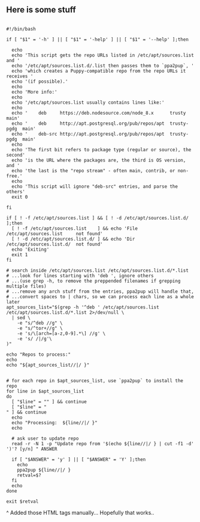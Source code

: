 

## Here is some stuff

<pre><code>
#!/bin/bash

if [ "$1" = '-h' ] || [ "$1" = '-help' ] || [ "$1" = '--help' ];then

  echo
  echo 'This script gets the repo URLs listed in /etc/apt/sources.list and '
  echo '/etc/apt/sources.list.d/<name>.list then passes them to `ppa2pup`, '
  echo 'which creates a Puppy-compatible repo from the repo URLs it receives '
  echo '(if possible).'
  echo
  echo 'More info:'
  echo
  echo '/etc/apt/sources.list usually contains lines like:'
  echo
  echo '    deb     https://deb.nodesource.com/node_8.x      trusty       main'
  echo '    deb     http://apt.postgresql.org/pub/repos/apt  trusty-pgdg  main'
  echo '    deb-src http://apt.postgresql.org/pub/repos/apt  trusty-pgdg  main'
  echo
  echo 'The first bit refers to package type (regular or source), the second'
  echo 'is the URL where the packages are, the third is OS version, and '
  echo 'the last is the "repo stream" - often main, contrib, or non-free.'
  echo
  echo 'This script will ignore "deb-src" entries, and parse the others'
  exit 0

fi

if [ ! -f /etc/apt/sources.list ] && [ ! -d /etc/apt/sources.list.d/ ];then
  [ ! -f /etc/apt/sources.list    ] && echo 'File /etc/apt/sources.list     not found'
  [ ! -d /etc/apt/sources.list.d/ ] && echo 'Dir  /etc/apt/sources.list.d/  not found'
  echo 'Exiting'
  exit 1
fi

# search inside /etc/apt/sources.list /etc/apt/sources.list.d/*.list
# ...look for lines starting with 'deb ', ignore others
# ...(use grep -h, to remove the preppended filenames if grepping multiple files)
# ...remove any arch stuff from the entries, ppa2pup will handle that,
# ...convert spaces to | chars, so we can process each line as a whole later
apt_sources_list="$(grep -h '^deb ' /etc/apt/sources.list /etc/apt/sources.list.d/*.list 2>/dev/null \
  | sed \
    -e "s/^deb //g" \
    -e "s/^tor+//g" \
    -e 's/\[arch=[a-z,0-9].*\] //g' \
    -e 's/ /|/g'\
)"

echo "Repos to process:"
echo
echo "${apt_sources_list//|/ }"


# for each repo in $apt_sources_list, use `ppa2pup` to install the repo
for line in $apt_sources_list
do
  [ "$line" = "" ] && continue
  [ "$line" = "
" ] && continue
  echo
  echo "Processing:  ${line//|/ }"
  echo

  # ask user to update repo
  read -r -N 1 -p "Update repo from '$(echo ${line//|/ } | cut -f1 -d' ')'? [y/n] " ANSWER

  if [ "$ANSWER" = 'y' ] || [ "$ANSWER" = 'Y' ];then
    echo
    ppa2pup ${line//|/ }
    retval=$?
  fi
  echo
done

exit $retval
</code></pre>

^ Added those HTML tags manually... Hopefully that works..
